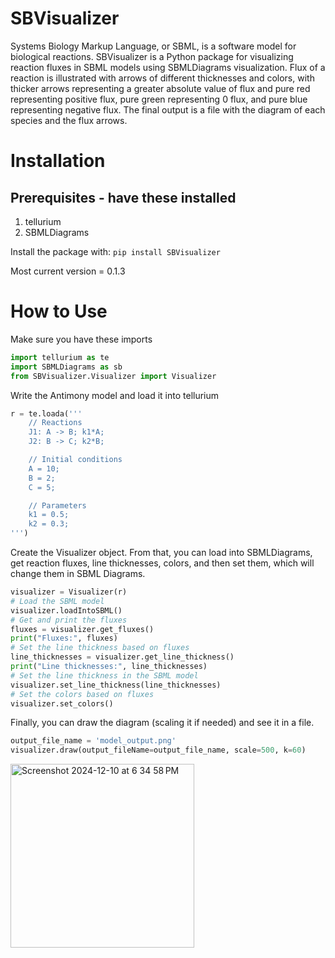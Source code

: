 # SBVisualizer

Systems Biology Markup Language, or SBML, is a software model for biological reactions. SBVisualizer is a Python package for visualizing reaction fluxes in SBML models using SBMLDiagrams visualization. Flux of a reaction is illustrated with arrows of different thicknesses and colors, with thicker arrows representing a greater absolute value of flux and pure red representing positive flux, pure green representing 0 flux, and pure blue representing negative flux. The final output is a file with the diagram of each species and the flux arrows. 

# Installation
## Prerequisites - have these installed

1. tellurium
2. SBMLDiagrams
     
Install the package with:
`pip install SBVisualizer`

Most current version = 0.1.3

# How to Use 

Make sure you have these imports
```python
import tellurium as te
import SBMLDiagrams as sb
from SBVisualizer.Visualizer import Visualizer
```

Write the Antimony model and load it into tellurium

```python
r = te.loada('''
    // Reactions
    J1: A -> B; k1*A;
    J2: B -> C; k2*B;

    // Initial conditions
    A = 10;
    B = 2;
    C = 5;

    // Parameters
    k1 = 0.5;
    k2 = 0.3;
''')
```
Create the Visualizer object. From that, you can load into SBMLDiagrams, get reaction fluxes, line thicknesses, colors, and then set them, which will change them in SBML Diagrams. 

```python
visualizer = Visualizer(r)
# Load the SBML model
visualizer.loadIntoSBML()
# Get and print the fluxes
fluxes = visualizer.get_fluxes()
print("Fluxes:", fluxes)
# Set the line thickness based on fluxes
line_thicknesses = visualizer.get_line_thickness()
print("Line thicknesses:", line_thicknesses)
# Set the line thickness in the SBML model
visualizer.set_line_thickness(line_thicknesses)
# Set the colors based on fluxes
visualizer.set_colors()
```
Finally, you can draw the diagram (scaling it if needed) and see it in a file. 

```python
output_file_name = 'model_output.png'
visualizer.draw(output_fileName=output_file_name, scale=500, k=60)
```
<img width="294" alt="Screenshot 2024-12-10 at 6 34 58 PM" src="https://github.com/user-attachments/assets/4f27a8ef-c909-405e-86bf-c93c3a3fa3b4">

